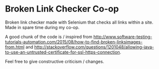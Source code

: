 # Broken Link Checker Co-op
Broken link checker made with Selenium that checks all links within a site. Made in spare time during my co-op.

A good chunk of the code is / inspired from http://www.software-testing-tutorials-automation.com/2015/08/how-to-find-broken-linksimages-from.html and http://stackoverflow.com/questions/1201048/allowing-java-to-use-an-untrusted-certificate-for-ssl-https-connection.

Feel free to give constructive criticism / changes.
